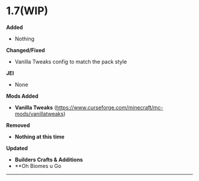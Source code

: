 # 1.7(WIP)

**Added**
- Nothing 

**Changed/Fixed**
- Vanilla Tweaks config to match the pack style

**JEI**
- None

**Mods Added**
- **Vanilla Tweaks** (https://www.curseforge.com/minecraft/mc-mods/vanillatweaks)

**Removed**
- **Nothing at this time**

**Updated**
- **Builders Crafts & Additions**
- **Oh Biomes u Go
---------------------------------------------------------------------------------------------
